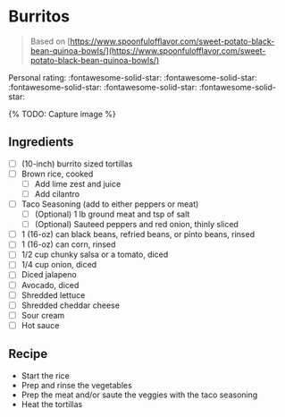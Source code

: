 # Burritos

> Based on [https://www.spoonfulofflavor.com/sweet-potato-black-bean-quinoa-bowls/](https://www.spoonfulofflavor.com/sweet-potato-black-bean-quinoa-bowls/)

<!-- {cts} rating=5; (User can specify rating on scale of 1-5) -->

Personal rating: :fontawesome-solid-star: :fontawesome-solid-star: :fontawesome-solid-star: :fontawesome-solid-star: :fontawesome-solid-star:

<!-- {cte} -->

<!-- {cts} name_image=None; (User can specify image name) -->

{% TODO: Capture image %}

<!-- {cte} -->

## Ingredients

- [ ] (10-inch) burrito sized tortillas
- [ ] Brown rice, cooked
    - [ ] Add lime zest and juice
    - [ ] Add cilantro
- [ ] Taco Seasoning (add to either peppers or meat)
    - [ ] (Optional) 1 lb ground meat and tsp of salt
    - [ ] (Optional) Sauteed peppers and red onion, thinly sliced
- [ ] 1 (16-oz) can black beans, refried beans, or pinto beans, rinsed
- [ ] 1 (16-oz) can corn, rinsed
- [ ] 1/2 cup chunky salsa or a tomato, diced
- [ ] 1/4 cup onion, diced
- [ ] Diced jalapeno
- [ ] Avocado, diced
- [ ] Shredded lettuce
- [ ] Shredded cheddar cheese
- [ ] Sour cream
- [ ] Hot sauce

## Recipe

- Start the rice
- Prep and rinse the vegetables
- Prep the meat and/or saute the veggies with the taco seasoning
- Heat the tortillas
